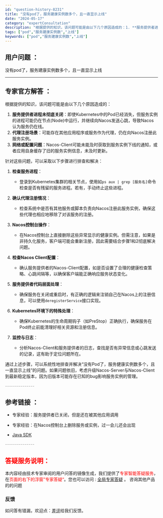 ```yaml
---
id: "question-history-8231"
title: "没有pod了，服务建康实例数多个，且一直显示上线"
date: "2024-05-17"
category: "expertConsultation"
description: "根据提供的知识，该问题可能是由以下几个原因造成的：1. **服务提供者进程未彻底关闭**：即使Kubernetes中的Pod已经消失，但服务实例的进程可能仍在节点(Node)中运行，并继续向Nacos发送心跳，导致Nacos认为服务仍在线。2. **代理注册场景**：可能存在其他应用程序或服务作为代"
tags: ["pod","服务建康实例数","上线"]
keywords: ["pod","服务建康实例数","上线"]
---
```


## 用户问题 ： 
 没有pod了，服务建康实例数多个，且一直显示上线  

---------------
## 专家官方解答 ：

根据提供的知识，该问题可能是由以下几个原因造成的：

1. **服务提供者进程未彻底关闭**：即使Kubernetes中的Pod已经消失，但服务实例的进程可能仍在节点(Node)中运行，并继续向Nacos发送心跳，导致Nacos认为服务仍在线。
2. **代理注册场景**：可能存在其他应用程序或服务作为代理，仍在向Nacos注册此服务实例。
3. **网络或配置问题**：Nacos-Client可能未能及时获取到服务实例下线的通知，或者应用自身缓存了旧的服务实例信息，未及时更新。

针对这些问题，可以采取以下步骤进行排查和解决：

1. **检查服务进程**：
   - 登录到Kubernetes集群的相关节点，使用如`ps aux | grep [服务名]`命令检查是否有残留的服务进程。若有，手动终止这些进程。
   
2. **确认代理注册情况**：
   - 检查系统中是否有其他服务或脚本负责向Nacos注册此服务实例，确保这些代理也相应地移除了对该服务的注册。

3. **Nacos控制台操作**：
   - 在Nacos控制台上直接删除这些异常显示的健康实例。但需注意，如果是非持久化服务，客户端可能会重新注册，因此需要结合步骤1和2彻底解决问题。

4. **检查Nacos Client配置**：
   - 确认服务提供者的Nacos-Client配置，如是否设置了合理的健康检查策略、心跳间隔等，以确保客户端能正确响应服务状态变化。

5. **服务提供者代码层面处理**：
   - 确保服务在关闭或重启时，有正确的逻辑来注销自己在Nacos上的注册信息，可以使用`deregisterService`接口实现。

6. **Kubernetes环境下的特殊处理**：
   - 确保Kubernetes的生命周期钩子（如PreStop）正确执行，确保服务在Pod终止前能清理好相关资源和注册信息。

7. **监控与日志**：
   - 分析Nacos-Client和服务提供者的日志，查找是否有异常信息或心跳发送的记录，这有助于定位问题所在。

通过上述步骤，可以系统性地排查并解决“没有Pod了，服务健康实例数多个，且一直显示上线”的问题。如果问题依旧，考虑升级Nacos-Server与Nacos-Client到最新稳定版本，因为旧版本可能存在已知的bug影响服务实例的管理。


<font color="#949494">---------------</font> 


## 参考链接 ：

* 专家经验：服务提供者已关闭，但是还在被其他应用调用 
 
 * 专家经验：在Nacos控制台上删除服务或实例，过一会儿还会出现 
 
 * [Java SDK](https://nacos.io/docs/latest/guide/user/sdk)


 <font color="#949494">---------------</font> 
 


## <font color="#FF0000">答疑服务说明：</font> 

本内容经由技术专家审阅的用户问答的镜像生成，我们提供了<font color="#FF0000">专家智能答疑服务</font>，在<font color="#FF0000">页面的右下的浮窗”专家答疑“</font>。您也可以访问 : [全局专家答疑](https://answer.opensource.alibaba.com/docs/intro) 。 咨询其他产品的的问题

### 反馈
如问答有错漏，欢迎点：[差评](https://ai.nacos.io/user/feedbackByEnhancerGradePOJOID?enhancerGradePOJOId=13583)给我们反馈。
